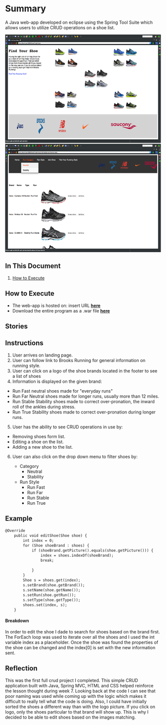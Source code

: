 # Summary
A Java web-app developed on eclipse using the Spring Tool Suite which allows users to utilize CRUD operations on a shoe list.

<p align="center"><img src="src/main/webapp/ShoePics/Screen1.png" height="350">
<img src="src/main/webapp/ShoePics/Screen2.png" height="350"></p>

## In This Document
1. [How to Execute](#how-to-execute)

## How to Execute
- The web-app is hosted on: insert URL <a href="http://danrezo.com:8080/ShoeFinderWeb/">**here**</a>
- Download the entire program as a .war file <a href="ShoeFinderWeb.war">**here**</a>

## Stories

## Instructions
1. User arrives on landing page.
2. User can  follow link to Brooks Running for general information on running style.
3. User can click on a logo of the shoe brands located in the footer to see a list of shoes
4. Information is displayed on the given brand:
  - Run Fast neutral shoes made for "everyday runs"
  - Run Far Neutral shoes made for longer runs, usually more than 12 miles.
  - Run Stable Stability shoes made to correct over-pronation, the inward roll of the ankles during stress.
  - Run True Stability shoes made to correct over-pronation during longer runs.
5. User has the ability to  see CRUD operations in use by:
  - Removing shoes form list.
  - Editing a shoe on the list.
  - Adding a new shoe to the list.
6. User can also click on the drop down menu to filter shoes by:

   - Category
     - Neutral
     - Stability
   - Run Style
     - Run Fast
     - Run Far
     - Run Stable
     - Run True
     
## Example
```
@Override
	public void editShoe(Shoe shoe) {
		int index = 0;
		for (Shoe shoeBrand : shoes) {
			if (shoeBrand.getPicture().equals(shoe.getPicture())) {
				index = shoes.indexOf(shoeBrand);
				break;

			}
		}
		Shoe s = shoes.get(index);
		s.setBrand(shoe.getBrand());
		s.setName(shoe.getName());
		s.setRun(shoe.getRun());
		s.setType(shoe.getType());
		shoes.set(index, s);
	}
  ```
  #### Breakdown
In order to edit the shoe I dade to search for shoes based on the brand first. The ForEach loop was used to iterate over all the shoes and I used the int variable index as a placeholder. Once the shoe was found the properties of the shoe can be changed and the index[0] is set with the new information sent.

## Reflection
This was the first full crud project I completed. This simple CRUD application built with Java, Spring MVC, HTML and CSS helped reinforce the lesson thought during week 7. Looking back at the code I can see that poor naming was used while coming up with the logic which makes it difficult to really tell what the code is doing. Also, I could have initially sorted the shoes a different way than with the logo picture. If you click on logo, only the shoes particular to that brand will show up. This is why I decided to be able to edit shoes based on the images matching. 
